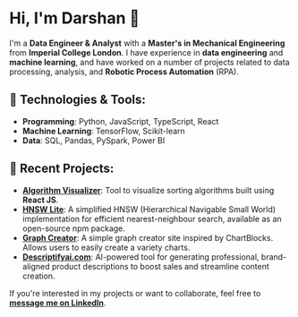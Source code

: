 # Hi, I'm Darshan 👋

I'm a **Data Engineer & Analyst** with a **Master's in Mechanical Engineering** from **Imperial College London**. I have experience in **data engineering** and **machine learning**, and have worked on a number of projects related to data processing, analysis, and **Robotic Process Automation** (RPA).


## 🔧 **Technologies & Tools**:
- **Programming**: Python, JavaScript, TypeScript, React
- **Machine Learning**: TensorFlow, Scikit-learn
- **Data**: SQL, Pandas, PySpark, Power BI

## 🌱 **Recent Projects**:
- **[Algorithm Visualizer](https://classy-cheesecake-233ae7.netlify.app/)**: Tool to visualize sorting algorithms built using **React JS**.
- **[HNSW Lite](https://github.com/darshandesai1095/hnsw_lite)**: A simplified HNSW (Hierarchical Navigable Small World) implementation for efficient nearest-neighbour search, available as an open-source npm package.
- **[Graph Creator](gentle-chimera-e87178.netlify.app/)**: A simple graph creator site inspired by ChartBlocks. Allows users to easily create a variety charts.
- **[Descriptifyai.com](https://www.descriptifyai.com)**: AI-powered tool for generating professional, brand-aligned product descriptions to boost sales and streamline content creation.
  
If you're interested in my projects or want to collaborate, feel free to **[message me on LinkedIn](https://www.linkedin.com/in/darshandesai95)**.
